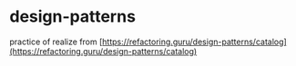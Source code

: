 # design-patterns

practice of realize from [https://refactoring.guru/design-patterns/catalog](https://refactoring.guru/design-patterns/catalog)
